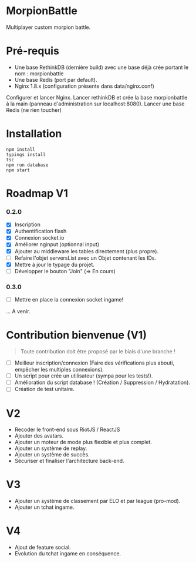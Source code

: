 # MorpionBattle

Multiplayer custom morpion battle.

# Pré-requis

- Une base RethinkDB (dernière build) avec une base déjà crée portant le nom : morpionbattle
- Une base Redis (port par default).
- Nginx 1.8.x (configuration présente dans data/nginx.conf)

Configurer et lancer Nginx.
Lancer rethinkDB et crée la base morpionbattle à la main (panneau d'administration sur localhost:8080).
Lancer une base Redis (ne rien toucher)

# Installation

```
npm install
typings install
tsc
npm run database
npm start
```

# Roadmap V1

### 0.2.0
- [x] Inscription
- [x] Authentification flash
- [x] Connexion socket.io
- [x] Améliorer nginput (optionnal input)
- [x] Ajouter au middleware les tables directement (plus propre).
- [ ] Refaire l'objet serversList avec un Objet contenant les IDs.
- [x] Mettre à jour le typage du projet.
- [ ] Développer le bouton "Join" (=> En cours)

### 0.3.0
- [ ] Mettre en place la connexion socket ingame!

... A venir.

# Contribution bienvenue (V1)

> Toute contribution doit être proposé par le biais d'une branche !

- [ ] Meilleur inscription/connexion (Faire des vérifications plus abouti, empêcher les multiples connexions).
- [ ] Un script pour crée un utilisateur (sympa pour les tests!).
- [ ] Amélioration du script database ! (Création / Suppression / Hydratation).
- [ ] Création de test unitaire.

# V2

- Recoder le front-end sous RiotJS / ReactJS
- Ajouter des avatars.
- Ajouter un moteur de mode plus flexible et plus complet.
- Ajouter un système de replay.
- Ajouter un système de succès.
- Sécuriser et finaliser l'architecture back-end.

# V3
- Ajouter un système de classement par ELO et par league (pro-mod).
- Ajouter un tchat ingame.

# V4
- Ajout de feature social.
- Evolution du tchat ingame en conséquence.
